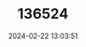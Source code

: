 ---
title: "136524"
category: "Eptesicus chiriquinus"
draft: false
date: 2024-02-22 13:03:51
languages:
  English: ["Chiriquinan Serotine"]
---